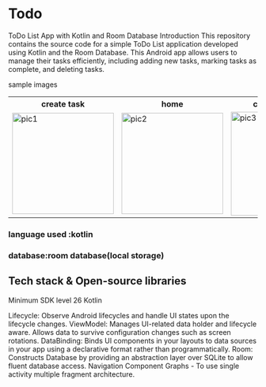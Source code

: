# Todo
ToDo List App with Kotlin and Room Database
Introduction
This repository contains the source code for a simple ToDo List application developed using Kotlin and the Room Database. This Android app allows users to manage their tasks efficiently, including adding new tasks, marking tasks as complete, and deleting tasks.
<p>
  sample images
</p>
<table>
  <tr>
    <th>
      create task
    </th>
    <th>
      home
    </th>
    <th>
      completed task
    </th>
  </tr>
  <tr>
    <td>
      <img width="205" alt="pic1" src="https://github.com/surajreddy0011/Todo/assets/106101508/43e110cb-b968-4c94-83b0-685b153a5f69">

    
  <td>
    <img width="205" alt="pic2" src="https://github.com/surajreddy0011/Todo/assets/106101508/db293b5a-8752-44e6-a2e1-e32906af17a9">

  </td>
  <td>
    <img width="210" alt="pic3" src="https://github.com/surajreddy0011/Todo/assets/106101508/2a3ce580-09dc-4779-8fb2-01e11879ca40">

  </td>
    
  </tr>
  
</table>
<h3>
  language used :kotlin
</h3>
<h3>
  database:room database(local storage)
</h3>
<h2>Tech stack & Open-source libraries</h2>
Minimum SDK level 26
Kotlin
<p></p>Lifecycle: Observe Android lifecycles and handle UI states upon the lifecycle changes.
ViewModel: Manages UI-related data holder and lifecycle aware. Allows data to survive configuration changes such as screen rotations.
DataBinding: Binds UI components in your layouts to data sources in your app using a declarative format rather than programmatically.
Room: Constructs Database by providing an abstraction layer over SQLite to allow fluent database access.
Navigation Component Graphs - To use single activity multiple fragment architecture.</p>

